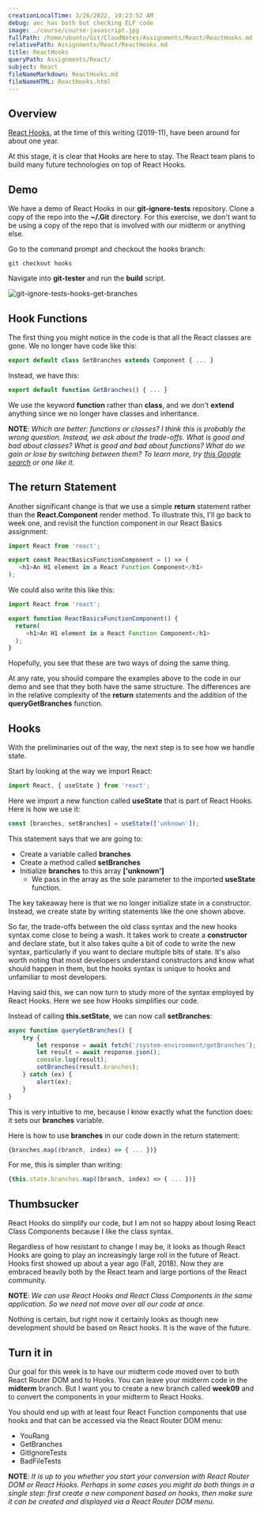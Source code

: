 ```yaml
---
creationLocalTime: 3/26/2022, 10:23:52 AM
debug: aec has both but checking ELF code
image: ./course/course-javascript.jpg
fullPath: /home/ubuntu/Git/CloudNotes/Assignments/React/ReactHooks.md
relativePath: Assignments/React/ReactHooks.md
title: ReactHooks
queryPath: Assignments/React/
subject: React
fileNameMarkdown: ReactHooks.md
fileNameHTML: ReactHooks.html
---
```



<!-- toc -->
<!-- tocstop -->

## Overview

[React Hooks](https://reactjs.org/docs/hooks-intro.html), at the time of this writing (2019-11), have been around for about one year.

At this stage, it is clear that Hooks are here to stay. The React team plans to build many future technologies on top of React Hooks.

## Demo

We have a demo of React Hooks in our **git-ignore-tests** repository. Clone
a copy of the repo into the **~/.Git** directory. For this exercise, we don't want
to be using a copy of the repo that is involved with our midterm or anything
else.

Go to the command prompt and checkout the hooks branch:

    git checkout hooks

Navigate into **git-tester** and run the **build** script.

![git-ignore-tests-hooks-get-branches][gh]

## Hook Functions

The first thing you might notice in the code is that all the React classes are
gone. We no longer have code like this:

```javascript
export default class GetBranches extends Component { ... }
```

Instead, we have this:

```javascript
export default function GetBranches() { ... }
```

We use the keyword **function** rather than **class**, and we don't **extend** anything
since we no longer have classes and inheritance.

**NOTE**: _Which are better: functions or classes? I think this is probably
the wrong question. Instead, we ask about the trade-offs. What is good and
bad about classes? What is good and bad about functions? What do we gain or
lose by switching between them? To learn more, try [this Google search][gs] or
one like it._

## The return Statement

Another significant change is that we use a simple **return** statement
rather than the **React.Component** render method. To illustrate this,
I'll go back to week one, and revisit the function component in our
React Basics assignment:

```javascript
import React from 'react';

export const ReactBasicsFunctionComponent = () => (
   <h1>An H1 element in a React Function Component</h1>
);
```

We could also write this like this:

```javascript
import React from 'react';

export function ReactBasicsFunctionComponent() {
  return(
     <h1>An H1 element in a React Function Component</h1>
  );
}
```

Hopefully, you see that these are two ways of doing the same thing.

At any rate, you should compare the examples above to the code in our demo
and see that they both have the same structure. The differences are in the
relative complexity of the **return** statements and the addition of the
**queryGetBranches** function.

## Hooks

With the preliminaries out of the way, the next step is to see how we handle
state.

Start by looking at the way we import React:

```javascript
import React, { useState } from 'react';
```

Here we import a new function called **useState** that is part of React Hooks.
Here is how we use it:

```javascript
const [branches, setBranches] = useState(['unknown']);
```

This statement says that we are going to:

- Create a variable called **branches**
- Create a method called **setBranches**
- Initialize **branches** to this array **['unknown']**
  - We pass in the array as the sole parameter to the
      imported **useState** function.

The key takeaway here is that we no longer initialize state in
a constructor. Instead, we create state by writing statements
like the one shown above.

So far, the trade-offs between the old class syntax and the new
hooks syntax come close to being a wash. It takes work to create
a **constructor** and declare state, but it also takes quite a bit
of code to write the new syntax, particularly if you want to declare
multiple bits of state. It's also worth noting that most developers
understand constructors and know what should happen in them, but the
hooks syntax is unique to hooks and unfamiliar to most developers.

Having said this, we can now turn to study more of the syntax employed
by React Hooks. Here we see how Hooks simplifies our code.

Instead of calling **this.setState**, we can now call **setBranches**:

```javascript
async function queryGetBranches() {
    try {
        let response = await fetch('/system-environment/getBranches');
        let result = await response.json();
        console.log(result);
        setBranches(result.branches);
    } catch (ex) {
        alert(ex);
    }
}
```

This is very intuitive to me, because I know exactly what the function does:
it sets our **branches** variable.

Here is how to use **branches** in our code down in the return statement:

```javascript
{branches.map((branch, index) => { ... })}
```

For me, this is simpler than writing:

```javascript
{this.state.branches.map((branch, index) => { ... })}
```

## Thumbsucker

React Hooks do simplify our code, but I am not so happy about losing
React Class Components because I like the class syntax.

Regardless of how resistant to change I may be, it looks as though React Hooks
are going to play an increasingly large roll in the future of React. Hooks
first showed up about a year ago (Fall, 2018). Now they are embraced heavily
both by the React team and large portions of the React community.

**NOTE**: _We can use React Hooks and React Class Components in the
same application. So we need not move over all our code at once._

Nothing is certain, but right now it certainly looks as though new
development should be based on React hooks. It is the wave of the future.

## Turn it in

Our goal for this week is to have our midterm code moved over to both React Router
DOM and to Hooks. You can leave your midterm code in the **midterm**
branch. But I want you to create a new branch called **week09** and to convert
the components in your midterm to React Hooks.

You should end up with at least four React Function components that use hooks
and that can be accessed via the React Router DOM menu:

- YouRang
- GetBranches
- GitIgnoreTests
- BadFileTests

**NOTE**: _It is up to you whether you start your conversion with React Router
DOM or React Hooks. Perhaps in some cases you might do both things in a single
step: first create a new component based on hooks, then make sure it can be
created and displayed via a React Router DOM menu._


<!--       -->
<!-- links -->
<!--       -->

[gh]:https://s3.amazonaws.com/bucket01.elvenware.com/images/git-ignore-tests-hooks-get-branches.png
[gs]: https://www.google.com/search?q=javascript+functions+vs+classes
